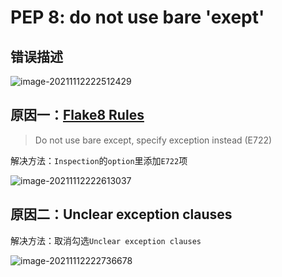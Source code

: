 # PEP 8: do not use bare 'exept'

## 错误描述

![image-20211112222512429](https://gitee.com/jxprog/PicBed/raw/master/md/2021/11/12-222513.png)

## 原因一：[Flake8 Rules](https://www.flake8rules.com/)

>   Do not use bare except, specify exception instead (E722)

解决方法：`Inspection`的`option`里添加`E722`项

![image-20211112222613037](https://gitee.com/jxprog/PicBed/raw/master/md/2021/11/12-222614.png)

## 原因二：Unclear exception clauses

解决方法：取消勾选`Unclear exception clauses`

![image-20211112222736678](https://gitee.com/jxprog/PicBed/raw/master/md/2021/11/12-222738.png)